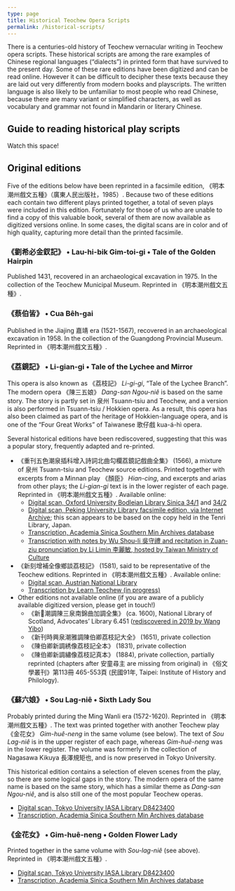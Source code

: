 ```yaml
---
type: page
title: Historical Teochew Opera Scripts
permalink: /historical-scripts/
---
```


There is a centuries-old history of Teochew vernacular writing in Teochew opera
scripts. These historical scripts are among the rare examples of Chinese
regional languages (“dialects”) in printed form that have survived to the
present day. Some of these rare editions have been digitized and can be read
online. However it can be difficult to decipher these texts because they are
laid out very differently from modern books and playscripts. The written
language is also likely to be unfamiliar to most people who read Chinese,
because there are many variant or simplified characters, as well as vocabulary
and grammar not found in Mandarin or literary Chinese.


Guide to reading historical play scripts
----------------------------------------

Watch this space!

Original editions
-----------------

Five of the editions below have been reprinted in a facsimile edition,
《明本潮州戲文五種》（廣東人民出版社，1985）. Because two of these editions
each contain two different plays printed together, a total of seven plays were
included in this edition. Fortunately for those of us who are unable to find a
copy of this valuable book, several of them are now available as digitized
versions online. In some cases, the digital scans are in color and of high
quality, capturing more detail than the printed facsimile.


### 《劉希必金釵記》 • Lau-hi-bik Gim-toi-gi • Tale of the Golden Hairpin

Published 1431, recovered in an archaeological excavation in 1975. In the
collection of the Teochew Municipal Museum. Reprinted in 《明本潮州戲文五種》.


### 《蔡伯皆》 • Cua Bêh-gai

Published in the Jiajing 嘉靖 era (1521-1567), recovered in an archaeological
excavation in 1958. In the collection of the Guangdong Provincial Museum.
Reprinted in 《明本潮州戲文五種》.


### 《荔鏡記》 • Li-gian-gi • Tale of the Lychee and Mirror

This opera is also known as 《荔枝記》 *Li-gi-gi*, “Tale of the Lychee Branch”.
The modern opera 《陳三五娘》 *Dang-san Ngou-niê* is based on the same story.
The story is partly set in 泉州 Tsuann-tsiu and Teochew, and a version is also
performed in Tsuann-tsiu / Hokkien opera. As a result, this opera has also been
claimed as part of the heritage of Hokkien-language opera, and is one of the
“Four Great Works” of Taiwanese 歌仔戲 kua-á-hì opera.

Several historical editions have been rediscovered, suggesting that this was a
popular story, frequently adapted and re-printed.

 * 《重刊五色潮泉插科增入詩詞北曲勾欄荔鏡記戲曲全集》 (1566), a mixture of 泉州
   Tsuann-tsiu and Teochew source editions. Printed together with excerpts from a
   Minnan play 《顏臣》 *Hian-cing*, and excerpts and arias from other plays; the
   *Li-gian-gi* text is in the lower register of each page. Reprinted in
   《明本潮州戲文五種》. Available online:
   * [Digital scan, Oxford University Bodleian Library Sinica
     34/1](https://digital.bodleian.ox.ac.uk/objects/cb79b399-7272-4061-81e3-617828b50493/)
     and [34/2](https://digital.bodleian.ox.ac.uk/objects/0648fe4b-8463-490d-aa35-5d4ebf7af300/)
   * [Digital scan, Peking University Library facsimile edition, via Internet
     Archive](https://archive.org/details/02111377.cn); this scan appears to be
     based on the copy held in the Tenri Library, Japan.
   * [Transcription, Academia Sinica Southern Min Archives database](http://cls.lib.ntu.edu.tw/southernmin/lm_wanli/origin1/all_Text.asp)
   * [Transcription with notes by Wu Shou-li 吳守禮 and recitation in Zuan-ziu
     pronunciation by Li Limin 李麗敏, hosted by Taiwan Ministry of Culture](https://taiwanopera.moc.gov.tw/index/zh-tw/MirrorVideo)
 * 《新刻增補全像鄉談荔枝記》 (1581), said to be representative of the Teochew
   editions. Reprinted in 《明本潮州戲文五種》. Available online:
   * [Digital scan, Austrian National Library](https://onb.digital//result/1037167F)
   * [Transcription by Learn Teochew (in progress)](https://github.com/learn-teochew/li-gi-gi-1581)
 * Other editions not available online (if you are aware of a publicly
   available digitized version, please get in touch!)
   * 《新𢳣潮調陳三泉南錦曲加調全集》 (ca. 1600), National Library of Scotland,
     Advocates’ Library 6.451 ([rediscovered in 2019 by Wang
     Yibo](https://hdl.handle.net/1842/36643))
   * 《新刊時興泉潮雅調陳伯卿荔枝記大全》 (1651), private collection
   * 《陳伯卿新調綉像荔枝記全本》 (1831), private collection
   * 《陳伯卿新調繡像荔枝記真本》 (1884), private collection, partially reprinted (chapters after 安童尋主 are missing from original) in 《俗文學叢刊》第113冊 465-553頁 (民國91年, Taipei: Institute of History and Philology).


### 《蘇六娘》 • Sou Lag-niê • Sixth Lady Sou

Probably printed during the Ming Wanli era (1572-1620). Reprinted in
《明本潮州戲文五種》. The text was printed together with another Teochew play
《金花女》 *Gim-huê-neng* in the same volume (see below). The text of *Sou
Lag-niê* is in the upper register of each page, whereas *Gim-huê-neng* was in
the lower register. The volume was formerly in the collection of Nagasawa
Kikuya 長澤規矩也, and is now preserved in Tokyo University.

This historical edition contains a selection of eleven scenes from the play, so
there are some logical gaps in the story. The modern opera of the same name is
based on the same story, which has a similar theme as *Dang-san Ngou-niê*, and
is also still one of the most popular Teochew operas.


 * [Digital scan, Tokyo University IASA Library
   D8423400](http://shanben.ioc.u-tokyo.ac.jp/main_p.php?nu=D8423400&order=rn_no&no=01753)
 * [Transcription, Academia Sinica Southern Min Archives
   database](http://cls.lib.ntu.edu.tw/southernmin/su_liu_niang/all_Text.asp)


### 《金花女》 • Gim-huê-neng • Golden Flower Lady

Printed together in the same volume with *Sou-lag-niê* (see above). Reprinted
in 《明本潮州戲文五種》.

 * [Digital scan, Tokyo University IASA Library
   D8423400](http://shanben.ioc.u-tokyo.ac.jp/main_p.php?nu=D8423400&order=rn_no&no=01753)
 * [Transcription, Academia Sinica Southern Min Archives
   database](http://cls.lib.ntu.edu.tw/southernmin/jin_hua_nv/all_Text.asp)

